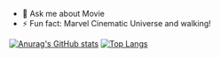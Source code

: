 - 💬 Ask me about Movie
- ⚡ Fun fact: Marvel Cinematic Universe and walking!

[![Anurag's GitHub stats](https://github-readme-stats.vercel.app/api?username=apteryxf&count_private=true&theme=radical)](https://github.com/anuraghazra/github-readme-stats)
[![Top Langs](https://github-readme-stats.vercel.app/api/top-langs/?username=apteryxf&theme=radical)](https://github.com/anuraghazra/github-readme-stats)
